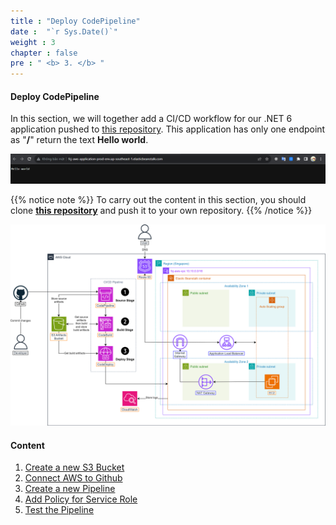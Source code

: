 ```yaml
---
title : "Deploy CodePipeline"
date :  "`r Sys.Date()`" 
weight : 3 
chapter : false
pre : " <b> 3. </b> "
---
```


#### Deploy CodePipeline

In this section, we will together add a CI/CD workflow for our .NET 6 application pushed to [this repository](https://github.com/weebNeedWeed/sample-code-for-eb-codepipeline). This application has only one endpoint as "**/**" return the text **Hello world**.

![Demo](/images/3-CodePipeline/showcase.svg)

{{% notice note %}}
To carry out the content in this section, you should clone **[this repository](https://github.com/weebNeedWeed/sample-code-for-eb-codepipeline)** and push it to your own repository.
{{% /notice %}}

![Architecture](/images/1-Introduction/0001.svg)

#### Content

1. [Create a new S3 Bucket](3.1-CreateBucket/)
2. [Connect AWS to Github](3.2-ConnectToGithub/)
3. [Create a new Pipeline](3.3-CreatePipeline/)
4. [Add Policy for Service Role](3.4-AddRolePolicy/)
5. [Test the Pipeline](3.5-TestPipeline/)